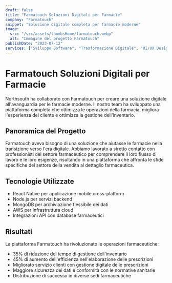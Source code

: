 ```yaml
---
draft: false
title: "Farmatouch Soluzioni Digitali per Farmacie"
company: "Farmatouch"
snippet: "Soluzione digitale completa per farmacie moderne"
image:
  src: "/src/assets/thumbsHome/farmatouch.webp"
  alt: "Immagine del progetto Farmatouch"
publishDate: "2023-07-12"
services: ["Sviluppo Software", "Trasformazione Digitale", "UI/UX Design"]
---
```


# Farmatouch Soluzioni Digitali per Farmacie

Northsouth ha collaborato con Farmatouch per creare una soluzione digitale all'avanguardia per le farmacie moderne. Il nostro team ha sviluppato una piattaforma completa che ottimizza le operazioni della farmacia, migliora l'esperienza del cliente e ottimizza la gestione dell'inventario.

## Panoramica del Progetto

Farmatouch aveva bisogno di una soluzione che aiutasse le farmacie nella transizione verso l'era digitale. Abbiamo lavorato a stretto contatto con professionisti del settore farmaceutico per comprendere il loro flusso di lavoro e le loro esigenze, risultando in una piattaforma che affronta le sfide specifiche del settore della vendita al dettaglio farmaceutica.

## Tecnologie Utilizzate

- React Native per applicazione mobile cross-platform
- Node.js per servizi backend
- MongoDB per archiviazione flessibile dei dati
- AWS per infrastruttura cloud
- Integrazioni API con database farmaceutici

## Risultati

La piattaforma Farmatouch ha rivoluzionato le operazioni farmaceutiche:

- 35% di riduzione del tempo di gestione dell'inventario
- 45% di aumento dell'efficienza nell'elaborazione delle prescrizioni
- Migliorato servizio clienti con gestione digitale delle prescrizioni
- Maggiore sicurezza dei dati e conformità con le normative sanitarie
- Distribuzione di successo in diverse sedi farmaceutiche